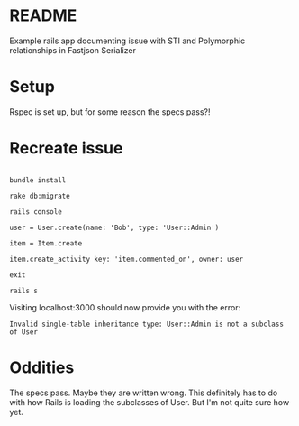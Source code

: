 # README

Example rails app documenting issue with STI and Polymorphic relationships in Fastjson Serializer

# Setup

Rspec is set up, but for some reason the specs pass?!

# Recreate issue

```

bundle install

rake db:migrate

rails console

user = User.create(name: 'Bob', type: 'User::Admin')

item = Item.create

item.create_activity key: 'item.commented_on', owner: user

exit

rails s

```

Visiting localhost:3000 should now provide you with the error:

`Invalid single-table inheritance type: User::Admin is not a subclass of User`

# Oddities

The specs pass. Maybe they are written wrong. This definitely has to do with
how Rails is loading the subclasses of User. But I'm not quite sure how yet.
